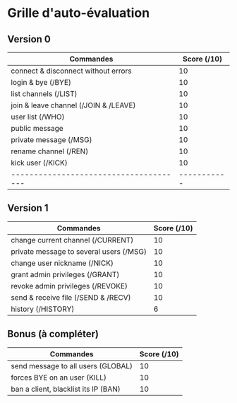 # Grille d'auto-évaluation

## Version 0

| Commandes                              | Score (/10) |
| -------------------------------------- | ----------- |
| connect & disconnect without errors    |      10     |
| login & bye (/BYE)                     |      10     |
| list channels (/LIST)                  |      10     |
| join & leave channel (/JOIN & /LEAVE)  |      10     |
| user list (/WHO)                       |      10     |
| public message                         |      10     |
| private message (/MSG)                 |      10     |
| rename channel (/REN)                  |      10     |
| kick user (/KICK)                      |      10     |
| -------------------------------------- | ----------- |

## Version 1

| Commandes                               | Score (/10) |
| --------------------------------------- | ----------- |
| change current channel (/CURRENT)       |      10     |
| private message to several users (/MSG) |      10     |
| change user nickname (/NICK)            |      10     |
| grant admin privileges (/GRANT)         |      10     |
| revoke admin privileges  (/REVOKE)      |      10     |
| send & receive file (/SEND & /RECV)     |      10     |
| history (/HISTORY)                      |      6      |

## Bonus (à compléter)

| Commandes                              | Score (/10) |
| -------------------------------------- | ----------- |
| send message to all users (GLOBAL)     |      10     |
| forces BYE on an user (KILL)           |      10     |
| ban a client, blacklist its IP (BAN)   |      10     |
